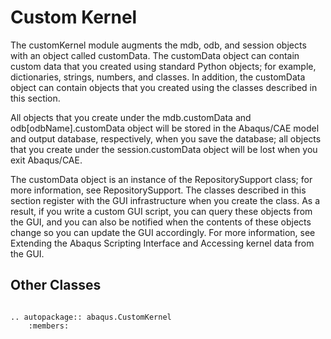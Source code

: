 # Custom Kernel

The customKernel module augments the mdb, odb, and session objects with an object called customData. The customData object can contain custom data that you created using standard Python objects; for example, dictionaries, strings, numbers, and classes. In addition, the customData object can contain objects that you created using the classes described in this section.

All objects that you create under the mdb.customData and odb\[odbName\].customData object will be stored in the Abaqus/CAE model and output database, respectively, when you save the database; all objects that you create under the session.customData object will be lost when you exit Abaqus/CAE.

The customData object is an instance of the RepositorySupport class; for more information, see RepositorySupport. The classes described in this section register with the GUI infrastructure when you create the class. As a result, if you write a custom GUI script, you can query these objects from the GUI, and you can also be notified when the contents of these objects change so you can update the GUI accordingly. For more information, see Extending the Abaqus Scripting Interface and Accessing kernel data from the GUI.

## Other Classes

```{eval-rst}

.. autopackage:: abaqus.CustomKernel
    :members:
```
